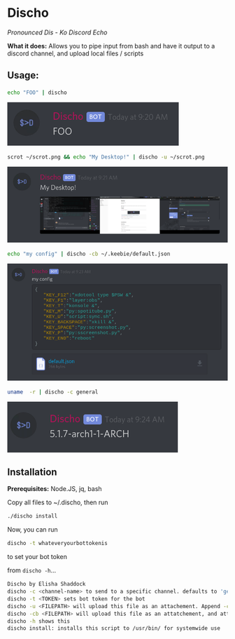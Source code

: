 # Discho

*Pronounced Dis - Ko*
*Discord Echo*



**What it does:** Allows you to pipe input from bash and have it output to a discord channel, and upload local files / scripts

## Usage:

```bash
echo "FOO" | discho
```

![1566829260321](img/1566829260321.png)

```bash
scrot ~/scrot.png && echo "My Desktop!" | discho -u ~/scrot.png
```

![1566829320839](img/1566829320839.png)

```bash
echo "my config" | discho -cb ~/.keebie/default.json
```

![1566829427880](img/1566829427880.png)

```bash
uname  -r | discho -c general
```

![1566829473079](img/1566829473079.png)


## **Installation**

**Prerequisites:** 
Node.JS, jq, bash

Copy all files to ~/.discho, then run 

```bash
./discho install 
```

Now, you can run

```bash
discho -t whateveryourbottokenis 
```

to set your bot token

from `discho -h`...

```bash
Discho by Elisha Shaddock
discho -c <channel-name> to send to a specific channel. defaults to 'general', and stays on the last one you sent to
discho -t <TOKEN> sets bot token for the bot
discho -u <FILEPATH> will upload this file as an attachement. Append -c <channel-name> to specify a channel, otherwise it will send to the last used
discho -cb <FILEPATH> will upload this file as an attatchement, and attempt to post its content as a code block using its file extension as the syntax
discho -h shows this
discho install: installs this script to /usr/bin/ for systemwide use
```

